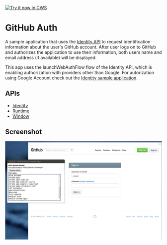 <a target="_blank" href="https://chrome.google.com/webstore/detail/laolmfhjaobpboigjfbclcphckmjodlp">![Try it now in CWS](https://raw.github.com/GoogleChrome/chrome-extensions-samples/master/apps/tryitnowbutton.png "Click here to install this sample from the Chrome Web Store")</a>


# GitHub Auth

A sample application that uses the
[Identity API](https://developer.chrome.com/apps/identity.html) to
request identification information about the user's GitHub account. After user
logs on to GitHub and authorizes the application to use their information, both
users name and email address (if available) will be displayed.

This app uses the launchWebAuthFlow flow of the Identity API, which is enabling
authorization with providers other than Google. For autorization using Google
Account check out the [Identity sample application](../identity).

## APIs

* [Identity](https://developer.chrome.com/apps/identity.html)
* [Runtime](https://developer.chrome.com/apps/app.runtime.html)
* [Window](https://developer.chrome.com/apps/app.window.html)

     
## Screenshot
![screenshot](/samples/github-auth/assets/screenshot_1280_800.png)

